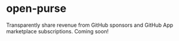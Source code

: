 # open-purse
Transparently share revenue from GitHub sponsors and GitHub App marketplace subscriptions. Coming soon!
